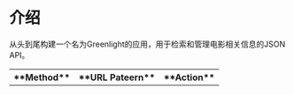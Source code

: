 # 介绍
从头到尾构建一个名为Greenlight的应用，用于检索和管理电影相关信息的JSON API。

<table style="width: 100%;">
    <tr>
        <th align="center">**Method**</th>
        <th align="center">**URL Pateern**</th>
        <th align="center">**Action**</th>
    </tr>
</table>
